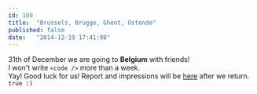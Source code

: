 ```yaml
---
id: 100
title:  "Brussels, Brugge, Ghent, Ostende"
published: false
date:   "2014-12-19 17:41:08"
---
```



31th of December we are going to **Belgium** with friends!  
I won't write `<code />` more than a week.  
Yay! Good luck for us! Report and impressions 
will be [here]({{site.url}}/_site/jekyll/update/2015/01/15/coming-back-from-Belgium-part-1.html) after we return. `true :)`